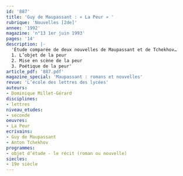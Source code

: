 ```yaml
---
id: '887'
title: 'Guy de Maupassant : « La Peur » '
rubrique: 'Nouvelles [2de]'
annee: '1992'
magazine: 'n°13 1er juin 1993'
pages: '14'
description: |-
  'Étude comparée de deux nouvelles de Maupassant et de Tchekhov…
  1. L’objet de la peur
  2. Mise en scène de la peur
  3. Poétique de la peur'
article_pdf: '887.pdf'
magazine_special: 'Maupassant : romans et nouvelles'
revue: 'L’école des lettres des lycées'
auteurs:
- Dominique Millet-Gérard
disciplines:
- lettres
niveau_etudes:
- seconde
oeuvres:
- La Peur
ecrivains:
- Guy de Maupassant
- Anton Tchekhov
programmes:
- objet d’étude - le récit (roman ou nouvelle)
siecles:
- 19e siècle
---
```

